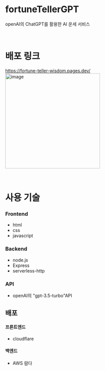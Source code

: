# fortuneTellerGPT
openAI의 ChatGPT를 활용한 AI 운세 서비스

<br/>

# 배포 링크
https://fortune-teller-wisdom.pages.dev/
<br/>
<img width="300" alt="image" src="https://user-images.githubusercontent.com/115059778/233039434-18607902-cc25-4e6b-ab36-97fe25a57def.png">

<br/>


# 사용 기술
### Frontend
- html 
- css 
- javascript 

### Backend
- node.js
- Express
- serverless-http

### API
- openAI의 "gpt-3.5-turbo"API


## 배포
#### 프론트엔드
- cloudflare

#### 백엔드
- AWS 람다
